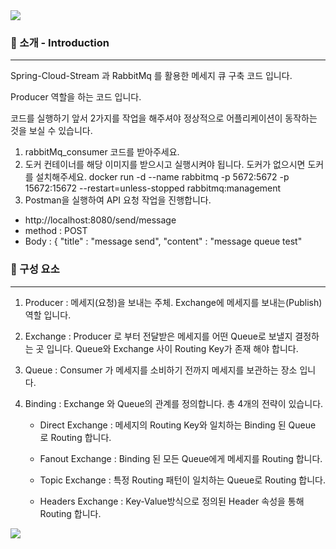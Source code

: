 <img src="https://capsule-render.vercel.app/api?type=waving&color=1120ff&height=150&section=header&text=RabbitMq-Producer&fontColor=ffffff" />

### 🎉 소개 - Introduction
---
Spring-Cloud-Stream 과 RabbitMq 를 활용한 메세지 큐 구축 코드 입니다.

Producer 역할을 하는 코드 입니다.

코드를 실행하기 앞서 2가지를 작업을 해주셔야 정상적으로 어플리케이션이 동작하는 것을 보실 수 있습니다.

1. rabbitMq_consumer 코드를 받아주세요.
2. 도커 컨테이너를 해당 이미지를 받으시고 실행시켜야 됩니다. 도커가 없으시면 도커를 설치해주세요.
docker run -d --name rabbitmq -p 5672:5672 -p 15672:15672 --restart=unless-stopped rabbitmq:management
3. Postman을 실행하여 API 요청 작업을 진행합니다.

- http://localhost:8080/send/message
- method : POST
- Body : { "title" : "message send", "content" : "message queue test"

### 🌈 구성 요소
---
1. Producer : 메세지(요청)을 보내는 주체. Exchange에 메세지를 보내는(Publish) 역할 입니다.
2. Exchange : Producer 로 부터 전달받은 메세지를 어떤 Queue로 보낼지 결정하는 곳 입니다. Queue와 Exchange 사이 Routing Key가 존재 해야 합니다.
3. Queue : Consumer 가 메세지를 소비하기 전까지 메세지를 보관하는 장소 입니다.
4. Binding : Exchange 와 Queue의 관계를 정의합니다. 총 4개의 전략이 있습니다.

   - Direct Exchange : 메세지의 Routing Key와 일치하는 Binding 된 Queue 로 Routing 합니다.
   
   - Fanout Exchange : Binding 된 모든 Queue에게 메세지를 Routing 합니다.
   
   - Topic Exchange : 특정 Routing 패턴이 일치하는 Queue로 Routing 합니다.
   
   - Headers Exchange : Key-Value방식으로 정의된 Header 속성을 통해 Routing 합니다.


<img src="https://capsule-render.vercel.app/api?type=waving&color=1120ff&height=150&section=footer" />
